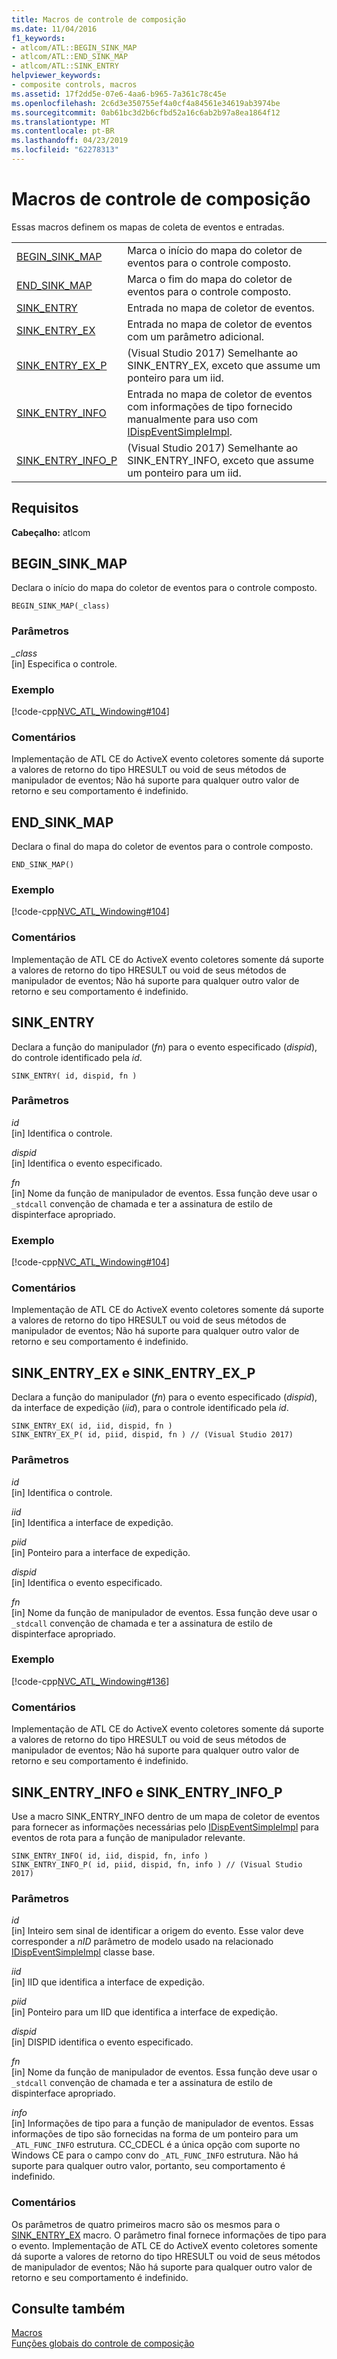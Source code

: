 ```yaml
---
title: Macros de controle de composição
ms.date: 11/04/2016
f1_keywords:
- atlcom/ATL::BEGIN_SINK_MAP
- atlcom/ATL::END_SINK_MAP
- atlcom/ATL::SINK_ENTRY
helpviewer_keywords:
- composite controls, macros
ms.assetid: 17f2dd5e-07e6-4aa6-b965-7a361c78c45e
ms.openlocfilehash: 2c6d3e350755ef4a0cf4a84561e34619ab3974be
ms.sourcegitcommit: 0ab61bc3d2b6cfbd52a16c6ab2b97a8ea1864f12
ms.translationtype: MT
ms.contentlocale: pt-BR
ms.lasthandoff: 04/23/2019
ms.locfileid: "62278313"
---
```

# <a name="composite-control-macros"></a>Macros de controle de composição

Essas macros definem os mapas de coleta de eventos e entradas.

|||
|-|-|
|[BEGIN_SINK_MAP](#begin_sink_map)|Marca o início do mapa do coletor de eventos para o controle composto.|
|[END_SINK_MAP](#end_sink_map)|Marca o fim do mapa do coletor de eventos para o controle composto.|
|[SINK_ENTRY](#sink_entry)|Entrada no mapa de coletor de eventos.|
|[SINK_ENTRY_EX](#sink_entry_ex)|Entrada no mapa de coletor de eventos com um parâmetro adicional.|
|[SINK_ENTRY_EX_P](#sink_entry_ex)| (Visual Studio 2017) Semelhante ao SINK_ENTRY_EX, exceto que assume um ponteiro para um iid.|
|[SINK_ENTRY_INFO](#sink_entry_info)|Entrada no mapa de coletor de eventos com informações de tipo fornecido manualmente para uso com [IDispEventSimpleImpl](../../atl/reference/idispeventsimpleimpl-class.md).|
|[SINK_ENTRY_INFO_P](#sink_entry_info)| (Visual Studio 2017) Semelhante ao SINK_ENTRY_INFO, exceto que assume um ponteiro para um iid.|

## <a name="requirements"></a>Requisitos

**Cabeçalho:** atlcom

##  <a name="begin_sink_map"></a>  BEGIN_SINK_MAP

Declara o início do mapa do coletor de eventos para o controle composto.

```
BEGIN_SINK_MAP(_class)
```

### <a name="parameters"></a>Parâmetros

*_class*<br/>
[in] Especifica o controle.

### <a name="example"></a>Exemplo

[!code-cpp[NVC_ATL_Windowing#104](../../atl/codesnippet/cpp/composite-control-macros_1.h)]

### <a name="remarks"></a>Comentários

Implementação de ATL CE do ActiveX evento coletores somente dá suporte a valores de retorno do tipo HRESULT ou void de seus métodos de manipulador de eventos; Não há suporte para qualquer outro valor de retorno e seu comportamento é indefinido.

##  <a name="end_sink_map"></a>  END_SINK_MAP

Declara o final do mapa do coletor de eventos para o controle composto.

```
END_SINK_MAP()
```

### <a name="example"></a>Exemplo

[!code-cpp[NVC_ATL_Windowing#104](../../atl/codesnippet/cpp/composite-control-macros_1.h)]

### <a name="remarks"></a>Comentários

Implementação de ATL CE do ActiveX evento coletores somente dá suporte a valores de retorno do tipo HRESULT ou void de seus métodos de manipulador de eventos; Não há suporte para qualquer outro valor de retorno e seu comportamento é indefinido.

##  <a name="sink_entry"></a>  SINK_ENTRY

Declara a função do manipulador (*fn*) para o evento especificado (*dispid*), do controle identificado pela *id*.

```
SINK_ENTRY( id, dispid, fn )
```

### <a name="parameters"></a>Parâmetros

*id*<br/>
[in] Identifica o controle.

*dispid*<br/>
[in] Identifica o evento especificado.

*fn*<br/>
[in] Nome da função de manipulador de eventos. Essa função deve usar o `_stdcall` convenção de chamada e ter a assinatura de estilo de dispinterface apropriado.

### <a name="example"></a>Exemplo

[!code-cpp[NVC_ATL_Windowing#104](../../atl/codesnippet/cpp/composite-control-macros_1.h)]

### <a name="remarks"></a>Comentários

Implementação de ATL CE do ActiveX evento coletores somente dá suporte a valores de retorno do tipo HRESULT ou void de seus métodos de manipulador de eventos; Não há suporte para qualquer outro valor de retorno e seu comportamento é indefinido.

##  <a name="sink_entry_ex"></a>  SINK_ENTRY_EX e SINK_ENTRY_EX_P

Declara a função do manipulador (*fn*) para o evento especificado (*dispid*), da interface de expedição (*iid*), para o controle identificado pela *id*.

```
SINK_ENTRY_EX( id, iid, dispid, fn )
SINK_ENTRY_EX_P( id, piid, dispid, fn ) // (Visual Studio 2017)
```

### <a name="parameters"></a>Parâmetros

*id*<br/>
[in] Identifica o controle.

*iid*<br/>
[in] Identifica a interface de expedição.

*piid*<br/>
[in] Ponteiro para a interface de expedição.

*dispid*<br/>
[in] Identifica o evento especificado.

*fn*<br/>
[in] Nome da função de manipulador de eventos. Essa função deve usar o `_stdcall` convenção de chamada e ter a assinatura de estilo de dispinterface apropriado.

### <a name="example"></a>Exemplo

[!code-cpp[NVC_ATL_Windowing#136](../../atl/codesnippet/cpp/composite-control-macros_2.h)]

### <a name="remarks"></a>Comentários

Implementação de ATL CE do ActiveX evento coletores somente dá suporte a valores de retorno do tipo HRESULT ou void de seus métodos de manipulador de eventos; Não há suporte para qualquer outro valor de retorno e seu comportamento é indefinido.

##  <a name="sink_entry_info"></a>  SINK_ENTRY_INFO e SINK_ENTRY_INFO_P

Use a macro SINK_ENTRY_INFO dentro de um mapa de coletor de eventos para fornecer as informações necessárias pelo [IDispEventSimpleImpl](../../atl/reference/idispeventsimpleimpl-class.md) para eventos de rota para a função de manipulador relevante.

```
SINK_ENTRY_INFO( id, iid, dispid, fn, info )
SINK_ENTRY_INFO_P( id, piid, dispid, fn, info ) // (Visual Studio 2017)
```

### <a name="parameters"></a>Parâmetros

*id*<br/>
[in] Inteiro sem sinal de identificar a origem do evento. Esse valor deve corresponder a *nID* parâmetro de modelo usado na relacionado [IDispEventSimpleImpl](../../atl/reference/idispeventsimpleimpl-class.md) classe base.

*iid*<br/>
[in] IID que identifica a interface de expedição.

*piid*<br/>
[in] Ponteiro para um IID que identifica a interface de expedição.

*dispid*<br/>
[in] DISPID identifica o evento especificado.

*fn*<br/>
[in] Nome da função de manipulador de eventos. Essa função deve usar o `_stdcall` convenção de chamada e ter a assinatura de estilo de dispinterface apropriado.

*info*<br/>
[in] Informações de tipo para a função de manipulador de eventos. Essas informações de tipo são fornecidas na forma de um ponteiro para um `_ATL_FUNC_INFO` estrutura. CC_CDECL é a única opção com suporte no Windows CE para o campo conv do `_ATL_FUNC_INFO` estrutura. Não há suporte para qualquer outro valor, portanto, seu comportamento é indefinido.

### <a name="remarks"></a>Comentários

Os parâmetros de quatro primeiros macro são os mesmos para o [SINK_ENTRY_EX](#sink_entry_ex) macro. O parâmetro final fornece informações de tipo para o evento. Implementação de ATL CE do ActiveX evento coletores somente dá suporte a valores de retorno do tipo HRESULT ou void de seus métodos de manipulador de eventos; Não há suporte para qualquer outro valor de retorno e seu comportamento é indefinido.

## <a name="see-also"></a>Consulte também

[Macros](../../atl/reference/atl-macros.md)<br/>
[Funções globais do controle de composição](../../atl/reference/composite-control-global-functions.md)
